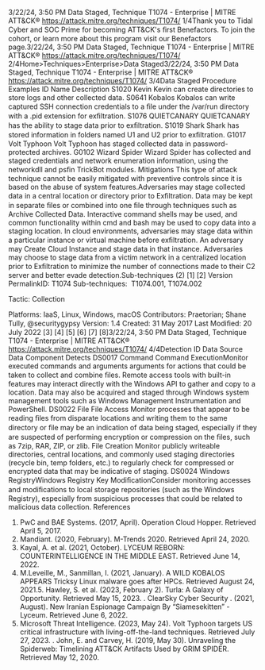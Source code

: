 3/22/24, 3:50 PM Data Staged, Technique T1074 - Enterprise | MITRE ATT&CK®
https://attack.mitre.org/techniques/T1074/ 1/4Thank you to Tidal Cyber and SOC Prime for becoming ATT&CK's ﬁrst Benefactors. To join the cohort, or learn more about this program visit our
Benefactors page.3/22/24, 3:50 PM Data Staged, Technique T1074 - Enterprise | MITRE ATT&CK®
https://attack.mitre.org/techniques/T1074/ 2/4Home>Techniques>Enterprise>Data Staged3/22/24, 3:50 PM Data Staged, Technique T1074 - Enterprise | MITRE ATT&CK®
https://attack.mitre.org/techniques/T1074/ 3/4Data Staged
Procedure Examples
ID Name Description
S1020 Kevin Kevin can create directories to store logs and other collected data.
S0641 Kobalos Kobalos can write captured SSH connection credentials to a ﬁle under the /var/run directory with a .pid
extension for exﬁltration.
S1076 QUIETCANARY QUIETCANARY has the ability to stage data prior to exﬁltration.
S1019 Shark Shark has stored information in folders named U1 and U2 prior to exﬁltration.
G1017 Volt Typhoon Volt Typhoon has staged collected data in password-protected archives.
G0102 Wizard Spider Wizard Spider has collected and staged credentials and network enumeration information, using the
networkdll and psﬁn TrickBot modules.
Mitigations
This type of attack technique cannot be easily mitigated with preventive controls since it is based on the abuse of system features.Adversaries may stage collected data in a central location or directory prior to Exﬁltration. Data may be kept in separate ﬁles or combined
into one ﬁle through techniques such as Archive Collected Data. Interactive command shells may be used, and common functionality within
cmd and bash may be used to copy data into a staging location.
In cloud environments, adversaries may stage data within a particular instance or virtual machine before exﬁltration. An adversary may
Create Cloud Instance and stage data in that instance.
Adversaries may choose to stage data from a victim network in a centralized location prior to Exﬁltration to minimize the number of
connections made to their C2 server and better evade detection.Sub-techniques (2)
[1]
[2]
Version PermalinkID: T1074
Sub-techniques:  T1074.001, T1074.002

Tactic: Collection

Platforms: IaaS, Linux, Windows, macOS
Contributors: Praetorian; Shane Tully, @securitygypsy
Version: 1.4
Created: 31 May 2017
Last Modiﬁed: 20 July 2022
[3]
[4]
[5]
[6]
[7]
[8]3/22/24, 3:50 PM Data Staged, Technique T1074 - Enterprise | MITRE ATT&CK®
https://attack.mitre.org/techniques/T1074/ 4/4Detection
ID Data Source Data Component Detects
DS0017 Command Command
ExecutionMonitor executed commands and arguments arguments for actions that could be
taken to collect and combine ﬁles. Remote access tools with built-in features may
interact directly with the Windows API to gather and copy to a location. Data may
also be acquired and staged through Windows system management tools such as
Windows Management Instrumentation and PowerShell.
DS0022 File File Access Monitor processes that appear to be reading ﬁles from disparate locations and
writing them to the same directory or ﬁle may be an indication of data being staged,
especially if they are suspected of performing encryption or compression on the
ﬁles, such as 7zip, RAR, ZIP, or zlib.
File Creation Monitor publicly writeable directories, central locations, and commonly used
staging directories (recycle bin, temp folders, etc.) to regularly check for compressed
or encrypted data that may be indicative of staging.
DS0024 Windows RegistryWindows Registry
Key ModiﬁcationConsider monitoring accesses and modiﬁcations to local storage repositories (such
as the Windows Registry), especially from suspicious processes that could be
related to malicious data collection.
References
1. PwC and BAE Systems. (2017, April). Operation Cloud Hopper.
Retrieved April 5, 2017.
2. Mandiant. (2020, February). M-Trends 2020. Retrieved April
24, 2020.
3. Kayal, A. et al. (2021, October). LYCEUM REBORN:
COUNTERINTELLIGENCE IN THE MIDDLE EAST. Retrieved
June 14, 2022.
4. M.Leveille, M., Sanmillan, I. (2021, January). A WILD
KOBALOS APPEARS Tricksy Linux malware goes after HPCs.
Retrieved August 24, 2021.5. Hawley, S. et al. (2023, February 2). Turla: A Galaxy of
Opportunity. Retrieved May 15, 2023.
. ClearSky Cyber Security . (2021, August). New Iranian
Espionage Campaign By “Siamesekitten” - Lyceum. Retrieved
June 6, 2022.
7. Microsoft Threat Intelligence. (2023, May 24). Volt Typhoon
targets US critical infrastructure with living-off-the-land
techniques. Retrieved July 27, 2023.
. John, E. and Carvey, H. (2019, May 30). Unraveling the
Spiderweb: Timelining ATT&CK Artifacts Used by GRIM
SPIDER. Retrieved May 12, 2020.